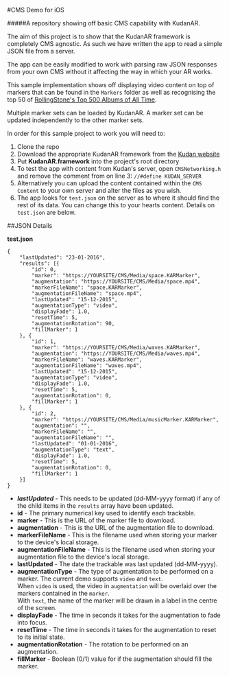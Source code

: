 #CMS Demo for iOS

#####A repository showing off basic CMS capability with KudanAR.

The aim of this project is to show that the KudanAR framework is completely CMS agnostic. As such we have written the app to read a simple JSON file from a server.  

The app can be easily modified to work with parsing raw JSON responses from your own CMS without it affecting the way in which your AR works.

This sample implementation shows off displaying video content on top of markers that can be found in the `Markers` folder as well as recognising the top 50 of [RollingStone's Top 500 Albums of All Time](http://www.rollingstone.com/music/lists/500-greatest-albums-of-all-time-20120531/little-richard-heres-little-richard-20120531).  

Multiple marker sets can be loaded by KudanAR. A marker set can be updated independently to the other marker sets.

In order for this sample project to work you will need to:

1. Clone the repo
2. Download the appropriate KudanAR framework from the [Kudan website](https://www.kudan.eu/download-sdk/)
3. Put **KudanAR.framework** into the project's root directory
4. To test the app with content from Kudan's server, open `CMSNetworking.h` and remove the comment from on line 3: `//#define KUDAN_SERVER`
5. Alternatively you can upload the content contained within the `CMS Content` to your own server and alter the files as you wish.
6. The app looks for `test.json` on the server as to where it should find the rest of its data. You can change this to your hearts content. Details on `test.json` are below.

##JSON Details

**test.json**  

	{
		"lastUpdated": "23-01-2016",
		"results": [{
			"id": 0,
			"marker": "https://YOURSITE/CMS/Media/space.KARMarker",
			"augmentation": "https://YOURSITE/CMS/Media/space.mp4",
			"markerFileName": "space.KARMarker",
			"augmentationFileName": "space.mp4",
			"lastUpdated": "15-12-2015",
			"augmentationType": "video",
			"displayFade": 1.0,
			"resetTime": 5,
			"augmentationRotation": 90,
			"fillMarker": 1
		}, {
			"id": 1,
			"marker": "https://YOURSITE/CMS/Media/waves.KARMarker",
			"augmentation": "https://YOURSITE/CMS/Media/waves.mp4",
			"markerFileName": "waves.KARMarker",
			"augmentationFileName": "waves.mp4",
			"lastUpdated": "15-12-2015",
			"augmentationType": "video",
			"displayFade": 1.0,
			"resetTime": 5,
			"augmentationRotation": 0,
			"fillMarker": 1
		}, {
			"id": 2,
			"marker": "https://YOURSITE/CMS/Media/musicMarker.KARMarker",
			"augmentation": "",
			"markerFileName": "",
			"augmentationFileName": "",
			"lastUpdated": "01-01-2016",
			"augmentationType": "text",
			"displayFade": 1.0,
			"resetTime": 5,
			"augmentationRotation": 0,
			"fillMarker": 1
		}]
	}
	

* _**lastUpdated**_ - This needs to be updated (dd-MM-yyyy format) if any of the child items in the `results` array have been updated.
* **id** - The primary numerical key used to identify each trackable.
* **marker** - This is the URL of the marker file to download.
* **augmentation** - This is the URL of the augmentation file to download. 
* **markerFileName** - This is the filename used when storing your marker to the device's local storage.
* **augmentationFileName** - This is the filename used when storing your augmentation file to the device's local storage.
* **lastUpdated** - The date the trackable was last updated (dd-MM-yyyy).
* **augmentationType** - The type of augmentation to be performed on a marker. The current demo supports `video` and `text`.   
When `video` is used, the video in `augmentation` will be overlaid over the markers contained in the `marker`.  
With `text`, the name of the marker will be drawn in a label in the centre of the screen.
* **displayFade** - The time in seconds it takes for the augmentation to fade into focus.
* **resetTime** - The time in seconds it takes for the augmentation to reset to its initial state.
* **augmentationRotation** - The rotation to be performed on an augmentation.
* **fillMarker** - Boolean (0/1) value for if the augmentation should fill the marker.